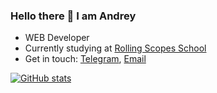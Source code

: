 ### Hello there 👋 I am Andrey

- WEB Developer
- Currently studying at [Rolling Scopes School](https://github.com/rolling-scopes-school)
- Get in touch: [Telegram](https://t.me/a9949), [Email](mailto:aaa144855@gmail.com)

[![GitHub stats](https://github-readme-stats.vercel.app/api?username=tlkv&count_private=true&show_icons=true&theme=tokyonight)](https://github.com/anuraghazra/github-readme-stats)
<!--
**tlkv/tlkv** is a ✨ _special_ ✨ repository because its `README.md` (this file) appears on your GitHub profile.

Here are some ideas to get you started:

- 🔭 I’m currently working on ...
- 🌱 I’m currently learning ...
- 👯 I’m looking to collaborate on ...
- 🤔 I’m looking for help with ...
- 💬 Ask me about ...
- 📫 How to reach me: ...
- 😄 Pronouns: ...
- ⚡ Fun fact: ...
-->
